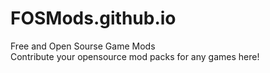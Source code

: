 # FOSMods.github.io
Free and Open Sourse Game Mods  
Contribute your opensource mod packs for any games here!

